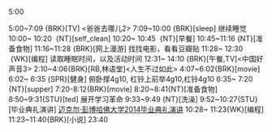 
5:00

5:00~7:09 {BRK}[TV] <爸爸去哪儿2>
7:09~10:00 {BRK}[sleep] 继续睡觉
10:00~ 10:20  {NT}[self_clean]
10:20~ 10:45  {NT}[早餐]
10:45~11:16 {NT}[准备食物]
11:16~11:28 {BRK}[网上漫游] 找找电影，看看豆瓣贴
11:28~ 12:30  {WK}[编程]<life-time-tracker> 读取睡眠时间，以及活动时间
12:31~ 14:10 {BRK}[午餐,TV]<中国好声音3>
2:10~4:06{BRK}[RB,林语堂]<人生不过如此>
4:07~6:02{BRK}[movie]<into the wild>
6:02~ 6:35 {SPR}[健身] 俯卧撑4g10, 杠铃上前举4g10,杠铃4g10
6:35~ 7:20 {NT}[supper]
7:20-8:12{BRK}[movie] <into the wild>
8:20~8:41{NT}[准备食物] 
8:50~9:31{STU}[ted] 展开学习革命
9:33~9:49 {NT}[洗澡]
9:52~10:27{STU}[毕业典礼演讲] [迈克尔·彭博哈佛大学2014毕业典礼演讲](http://v.163.com/movie/2014/5/T/Q/M9TCRI0FA_M9TCSMKTQ.html)
10:28~ 11:23{WK}[编程] <life-time-tracker>
11:23~11:40{BRK}[小说]
23:40
